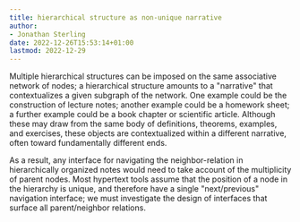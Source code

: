 ```yaml
---
title: hierarchical structure as non-unique narrative
author:
- Jonathan Sterling
date: 2022-12-26T15:53:14+01:00
lastmod: 2022-12-29
---
```


Multiple hierarchical structures can be imposed on the same associative network of nodes; a hierarchical structure amounts to a "narrative" that contextualizes a given subgraph of the network. One example could be the construction of lecture notes; another example could be a homework sheet; a further example could be a book chapter or scientific article. Although these may draw from the same body of definitions, theorems, examples, and exercises, these objects are contextualized within a different narrative, often toward fundamentally different ends.

As a result, any interface for navigating the neighbor-relation in hierarchically organized notes would need to take account of the multiplicity of parent nodes. Most hypertext tools assume that the position of a node in the hierarchy is unique, and therefore have a single "next/previous" navigation interface; we must investigate the design of interfaces that surface all parent/neighbor relations.
